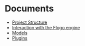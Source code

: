 # Documents

- [Project Structure](./project-structure.md)
- [Interaction with the Flogo engine](./engine-interaction.md)
- [Models](./models.md)
- [Plugins](./plugins.md)
